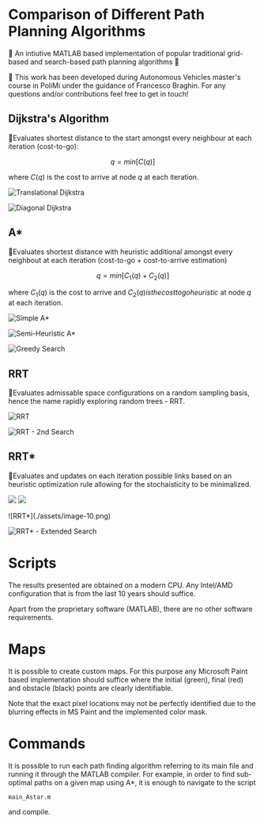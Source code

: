 # Comparison of Different Path Planning Algorithms

🧭
An intiutive MATLAB based implementation of popular traditional grid-based and search-based path planning algorithms 
🧭

📍 This work has been developed during Autonomous Vehicles master's course in PoliMi under the guidance of Francesco Braghin. For any questions and/or contributions feel free to get in touch! 

## Dijkstra's Algorithm

📍Evaluates shortest distance to the start amongst every neighbour at each iteration (cost-to-go):

$$
q = min[C(q)]
$$

where $C(q)$ is the cost to arrive at node $q$ at each iteration.

![Translational Dijkstra](./assets/image-1.png)

![Diagonal Dijkstra](./assets/image-2.png)

## A*

📍Evaluates shortest distance with heuristic additional amongst every neighbout at each iteration (cost-to-go + cost-to-arrive estimation)

$$
q = min[C_{1}(q) + C_{2}(q)]
$$

where $C_{1}(q)$ is the cost to arrive and $C_{2}(q) is the cost to go heuristic$ at node $q$ at each iteration.

![Simple A*](./assets/image-3.png)

![Semi-Heuristic A*](./assets/image-4.png)

![Greedy Search](./assets/image-5.png)

## RRT

📍Evaluates admissable space configurations on a random sampling basis, hence the name rapidly exploring random trees - RRT.

![RRT](./assets/image-6.png)

![RRT - 2nd Search](./assets/image-7.png)

## RRT*

📍Evaluates and updates on each iteration possible links based on an heuristic optimization rule allowing for the stochaisticity to be minimalized.

<p float="left">
    <img src=./assets/image-10.png>
    <img src=./assets/image-11.png>
</p>
![RRT*](./assets/image-10.png)

![RRT* - Extended Search](./assets/image-11.png)
# Scripts

The results presented are obtained on a modern CPU. Any Intel/AMD configuration that is from the last 10 years should suffice.

Apart from the proprietary software (MATLAB), there are no other software requirements.

# Maps

It is possible to create custom maps. For this purpose any Microsoft Paint based implementation should suffice where the initial (green), final (red) and obstacle (black) points are clearly identifiable.

Note that the exact pixel locations may not be perfectly identified due to the blurring effects in MS Paint and the implemented color mask.

# Commands

It is possible to run each path finding algorithm referring to its main file and running it through the MATLAB compiler. For example, in order to find sub-optimal paths on a given map using A*, it is enough to navigate to the script

    main_Astar.m

and compile.